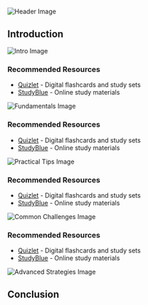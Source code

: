 # 


![Header Image](https://fal.media/files/panda/_9Zb0yql0Niv9TFgDSQDL.png)

## Introduction


![Intro Image](https://fal.media/files/monkey/GiVYp7Y3AdKMr8MpbrAzp.png)

<a href=".html"></a>

### Recommended Resources
- [Quizlet](https://quizlet.com/) - Digital flashcards and study sets
- [StudyBlue](https://www.studyblue.com/) - Online study materials


![Fundamentals Image](https://fal.media/files/rabbit/9sX6UTEIo4BAHMpz6z7rS.png)

<a href=".html"></a>

### Recommended Resources
- [Quizlet](https://quizlet.com/) - Digital flashcards and study sets
- [StudyBlue](https://www.studyblue.com/) - Online study materials


![Practical Tips Image](https://fal.media/files/monkey/KnfXxWWTG-Ow-Pzy3hVVC.png)

<a href=".html"></a>

### Recommended Resources
- [Quizlet](https://quizlet.com/) - Digital flashcards and study sets
- [StudyBlue](https://www.studyblue.com/) - Online study materials


![Common Challenges Image](https://fal.media/files/lion/7yNQRzypKoWu9OPrx2Awc.png)

<a href=".html"></a>

### Recommended Resources
- [Quizlet](https://quizlet.com/) - Digital flashcards and study sets
- [StudyBlue](https://www.studyblue.com/) - Online study materials


![Advanced Strategies Image](https://fal.media/files/monkey/dms62Iasn_QsHZZx-9OYv.png)

## Conclusion

